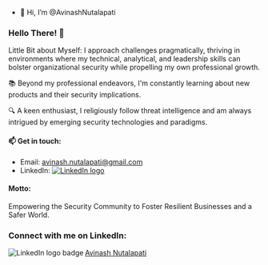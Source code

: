 - 👋 Hi, I’m @AvinashNutalapati 

### Hello There! 👋

Little Bit about Myself:
I approach challenges pragmatically, thriving in environments where my technical, analytical, and leadership skills can bolster organizational security while propelling my own professional growth. 

📚 Beyond my professional endeavors, I'm constantly learning about new products and their security implications. 

🔍 A keen enthusiast, I religiously follow threat intelligence and am always intrigued by emerging security technologies and paradigms.


#### 📫 Get in touch:
- Email: [avinash.nutalapati@gmail.com](mailto:avinash.nutalapati@gmail.com)
- LinkedIn: [![LinkedIn logo](https://img.shields.io/badge/-LinkedIn-0077B5?style=flat&logo=LinkedIn&logoColor=white)](https://linkedin.com/in/avinash-nutalapati)


#### Motto:
Empowering the Security Community to Foster Resilient Businesses and a Safer World.


### Connect with me on LinkedIn:

<a href="https://www.linkedin.com/in/avinash-nutalapati?trk=profile-badge">
  <img align="left" src="https://img.shields.io/badge/-LinkedIn-0077B5?style=flat&logo=LinkedIn&logoColor=white" alt="LinkedIn logo badge">
</a>
<div class="badge-base LI-profile-badge" data-locale="en_US" data-size="medium" data-theme="light" data-type="VERTICAL" data-vanity="avinash-nutalapati" data-version="v1">
  <a class="badge-base__link LI-simple-link" href="https://www.linkedin.com/in/avinash-nutalapati?trk=profile-badge">Avinash Nutalapati</a>
</div>


              
